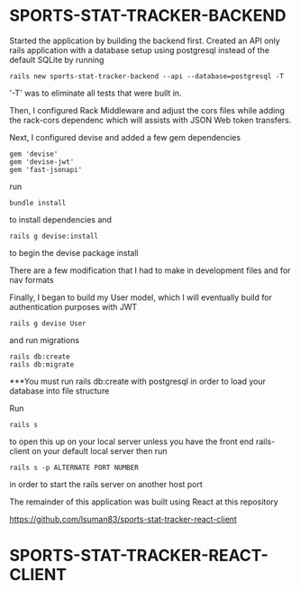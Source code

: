 # SPORTS-STAT-TRACKER-BACKEND

Started the application by building the backend first. Created an API only rails application with a database setup using postgresql instead of the default SQLite by running

```
rails new sports-stat-tracker-backend --api --database=postgresql -T
```

'-T' was to eliminate all tests that were built in.

Then, I configured Rack Middleware and adjust the cors files while adding the rack-cors dependenc which will assists with JSON Web token transfers.

Next, I configured devise and added a few gem dependencies

```
gem 'devise'
gem 'devise-jwt'
gem 'fast-jsonapi'
```

run

```
bundle install 
```

to install dependencies and

```
rails g devise:install
```

to begin the devise package install

There are a few modification that I had to make in development files and for nav formats


Finally, I began to build my User model, which I will eventually build for authentication purposes with JWT 

```
rails g devise User
```

and run migrations 

```
rails db:create
rails db:migrate
```

***You must run rails db:create with postgresql in order to load your database into file structure

Run 

```
rails s
```

to open this up on your local server unless you have the front end rails-client on your default local server then run

```
rails s -p ALTERNATE PORT NUMBER
```

in order to start the rails server on another host port 



The remainder of this application was built using React at this repository

https://github.com/lsuman83/sports-stat-tracker-react-client

# SPORTS-STAT-TRACKER-REACT-CLIENT
